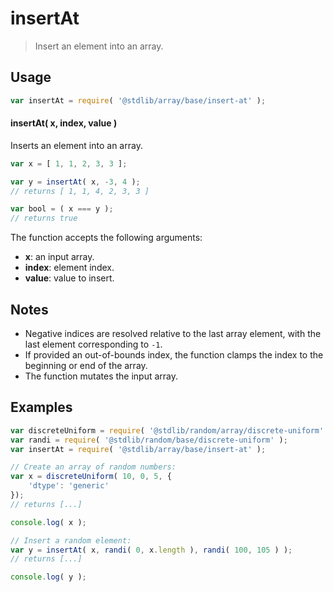 <!--

@license Apache-2.0

Copyright (c) 2025 The Stdlib Authors.

Licensed under the Apache License, Version 2.0 (the "License");
you may not use this file except in compliance with the License.
You may obtain a copy of the License at

   http://www.apache.org/licenses/LICENSE-2.0

Unless required by applicable law or agreed to in writing, software
distributed under the License is distributed on an "AS IS" BASIS,
WITHOUT WARRANTIES OR CONDITIONS OF ANY KIND, either express or implied.
See the License for the specific language governing permissions and
limitations under the License.

-->

# insertAt

> Insert an element into an array.

<!-- Section to include introductory text. Make sure to keep an empty line after the intro `section` element and another before the `/section` close. -->

<section class="intro">

</section>

<!-- /.intro -->

<!-- Package usage documentation. -->

<section class="usage">

## Usage

```javascript
var insertAt = require( '@stdlib/array/base/insert-at' );
```

#### insertAt( x, index, value )

Inserts an element into an array.

```javascript
var x = [ 1, 1, 2, 3, 3 ];

var y = insertAt( x, -3, 4 );
// returns [ 1, 1, 4, 2, 3, 3 ]

var bool = ( x === y );
// returns true
```

The function accepts the following arguments:

-   **x**: an input array.
-   **index**: element index.
-   **value**: value to insert.

</section>

<!-- /.usage -->

<!-- Package usage notes. Make sure to keep an empty line after the `section` element and another before the `/section` close. -->

<section class="notes">

## Notes

-   Negative indices are resolved relative to the last array element, with the last element corresponding to `-1`.
-   If provided an out-of-bounds index, the function clamps the index to the beginning or end of the array.
-   The function mutates the input array.

</section>

<!-- /.notes -->

<!-- Package usage examples. -->

<section class="examples">

## Examples

<!-- eslint no-undef: "error" -->

```javascript
var discreteUniform = require( '@stdlib/random/array/discrete-uniform' );
var randi = require( '@stdlib/random/base/discrete-uniform' );
var insertAt = require( '@stdlib/array/base/insert-at' );

// Create an array of random numbers:
var x = discreteUniform( 10, 0, 5, {
    'dtype': 'generic'
});
// returns [...]

console.log( x );

// Insert a random element:
var y = insertAt( x, randi( 0, x.length ), randi( 100, 105 ) );
// returns [...]

console.log( y );
```

</section>

<!-- /.examples -->

<!-- Section to include cited references. If references are included, add a horizontal rule *before* the section. Make sure to keep an empty line after the `section` element and another before the `/section` close. -->

<section class="references">

</section>

<!-- /.references -->

<!-- Section for related `stdlib` packages. Do not manually edit this section, as it is automatically populated. -->

<section class="related">

</section>

<!-- /.related -->

<!-- Section for all links. Make sure to keep an empty line after the `section` element and another before the `/section` close. -->

<section class="links">

</section>

<!-- /.links -->
